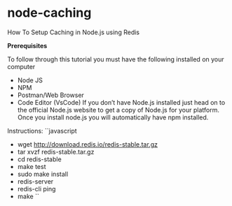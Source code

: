# node-caching
How To Setup Caching in Node.js using Redis

**Prerequisites**

To follow through this tutorial you must have the following installed on your computer

* Node JS
* NPM
* Postman/Web Browser
* Code Editor (VsCode)
If you don’t have Node.js installed just head on to the official Node.js website to get a copy of Node.js for your platform. Once you install node.js you will automatically have npm installed.

Instructions:
``javascript
* wget http://download.redis.io/redis-stable.tar.gz
* tar xvzf redis-stable.tar.gz
* cd redis-stable
* make test
* sudo make install
* redis-server
* redis-cli ping
* make
``